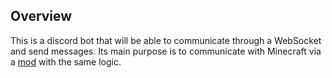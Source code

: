 ## Overview
This is a discord bot that will be able to communicate through a WebSocket and send messages.
Its main purpose is to communicate with Minecraft via a [mod](https://github.com/SlaymiEz/MinecraftRCMod) with the same logic.
